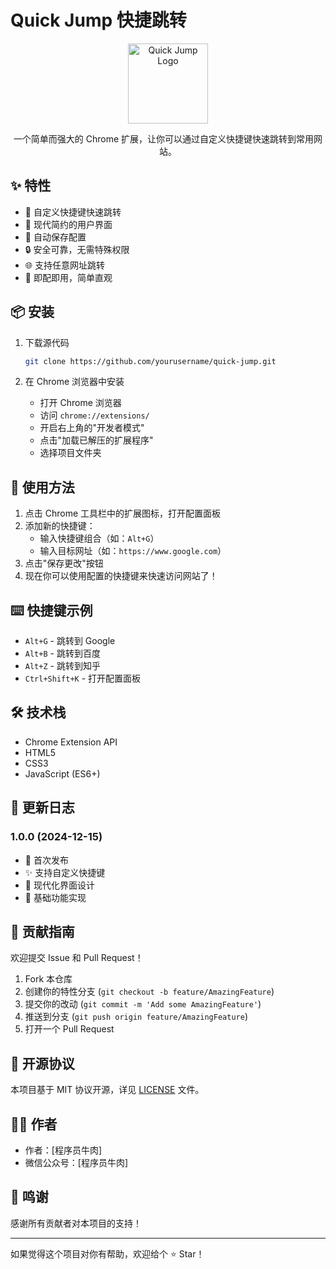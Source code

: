 # Quick Jump 快捷跳转

<div align="center">
    <img src="https://github.com/user-attachments/assets/ab91d355-fdb9-4851-ad86-1434e84acf58" alt="Quick Jump Logo" width="128" height="128">
    <p>一个简单而强大的 Chrome 扩展，让你可以通过自定义快捷键快速跳转到常用网站。</p>
</div>

## ✨ 特性

- 🚀 自定义快捷键快速跳转
- 🎨 现代简约的用户界面
- 💾 自动保存配置
- 🔒 安全可靠，无需特殊权限
- 🌐 支持任意网址跳转
- 🎯 即配即用，简单直观

## 📦 安装

1. 下载源代码
   ```bash
   git clone https://github.com/yourusername/quick-jump.git
   ```

2. 在 Chrome 浏览器中安装
   - 打开 Chrome 浏览器
   - 访问 `chrome://extensions/`
   - 开启右上角的"开发者模式"
   - 点击"加载已解压的扩展程序"
   - 选择项目文件夹

## 🚀 使用方法

1. 点击 Chrome 工具栏中的扩展图标，打开配置面板
2. 添加新的快捷键：
   - 输入快捷键组合（如：`Alt+G`）
   - 输入目标网址（如：`https://www.google.com`）
3. 点击"保存更改"按钮
4. 现在你可以使用配置的快捷键来快速访问网站了！

## ⌨️ 快捷键示例

- `Alt+G` - 跳转到 Google
- `Alt+B` - 跳转到百度
- `Alt+Z` - 跳转到知乎
- `Ctrl+Shift+K` - 打开配置面板

## 🛠️ 技术栈

- Chrome Extension API
- HTML5
- CSS3
- JavaScript (ES6+)

## 📝 更新日志

### 1.0.0 (2024-12-15)
- 🎉 首次发布
- ✨ 支持自定义快捷键
- 🎨 现代化界面设计
- 🔧 基础功能实现

## 🤝 贡献指南

欢迎提交 Issue 和 Pull Request！

1. Fork 本仓库
2. 创建你的特性分支 (`git checkout -b feature/AmazingFeature`)
3. 提交你的改动 (`git commit -m 'Add some AmazingFeature'`)
4. 推送到分支 (`git push origin feature/AmazingFeature`)
5. 打开一个 Pull Request

## 📄 开源协议

本项目基于 MIT 协议开源，详见 [LICENSE](LICENSE) 文件。

## 👨‍💻 作者

- 作者：[程序员牛肉]
- 微信公众号：[程序员牛肉]

## 🙏 鸣谢

感谢所有贡献者对本项目的支持！

---

如果觉得这个项目对你有帮助，欢迎给个 ⭐️ Star！
